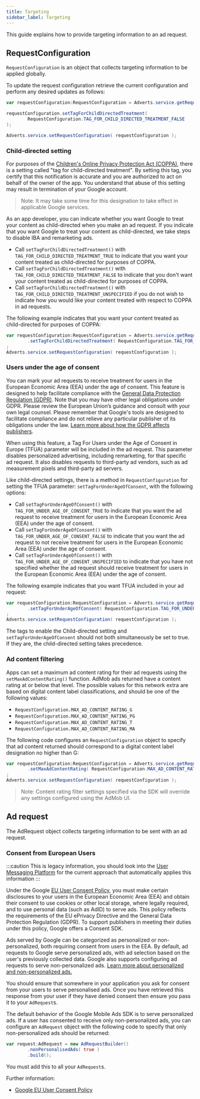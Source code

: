```yaml
---
title: Targeting
sidebar_label: Targeting
---
```


This guide explains how to provide targeting information to an ad request.



## RequestConfiguration

`RequestConfiguration` is an object that collects targeting information to be applied globally. 

To update the request configuration retrieve the current configuration and perform any desired updates as follows:


```actionscript
var requestConfiguration:RequestConfiguration = Adverts.service.getRequestConfiguration();

requestConfiguration.setTagForChildDirectedTreatment( 
        RequestConfiguration.TAG_FOR_CHILD_DIRECTED_TREATMENT_FALSE
);

Adverts.service.setRequestConfiguration( requestConfiguration );
```



### Child-directed setting

For purposes of the [Children's Online Privacy Protection Act (COPPA)](http://business.ftc.gov/privacy-and-security/children%27s-privacy), there is a setting called "tag for child-directed treatment". By setting this tag, you certify that this notification is accurate and you are authorized to act on behalf of the owner of the app. You understand that abuse of this setting may result in termination of your Google account.

> Note: It may take some time for this designation to take effect in applicable Google services.

As an app developer, you can indicate whether you want Google to treat your content as child-directed when you make an ad request. If you indicate that you want Google to treat your content as child-directed, we take steps to disable IBA and remarketing ads. 

- Call `setTagForChildDirectedTreatment()` with `TAG_FOR_CHILD_DIRECTED_TREATMENT_TRUE` to indicate that you want your content treated as child-directed for purposes of COPPA.
- Call `setTagForChildDirectedTreatment()` with `TAG_FOR_CHILD_DIRECTED_TREATMENT_FALSE` to indicate that you don't want your content treated as child-directed for purposes of COPPA.
- Call `setTagForChildDirectedTreatment()` with `TAG_FOR_CHILD_DIRECTED_TREATMENT_UNSPECIFIED` if you do not wish to indicate how you would like your content treated with respect to COPPA in ad requests.

The following example indicates that you want your content treated as child-directed for purposes of COPPA:

```actionscript
var requestConfiguration:RequestConfiguration = Adverts.service.getRequestConfiguration()
        .setTagForChildDirectedTreatment( RequestConfiguration.TAG_FOR_CHILD_DIRECTED_TREATMENT_TRUE )
;
Adverts.service.setRequestConfiguration( requestConfiguration );
```


### Users under the age of consent

You can mark your ad requests to receive treatment for users in the European Economic Area (EEA) under the age of consent. This feature is designed to help facilitate compliance with the [General Data Protection Regulation (GDPR)](https://eur-lex.europa.eu/legal-content/EN/TXT/?uri=CELEX:32016R0679). Note that you may have other legal obligations under GDPR. Please review the European Union’s guidance and consult with your own legal counsel. Please remember that Google's tools are designed to facilitate compliance and do not relieve any particular publisher of its obligations under the law. [Learn more about how the GDPR affects publishers](https://support.google.com/admob/answer/7666366).

When using this feature, a Tag For Users under the Age of Consent in Europe (TFUA) parameter will be included in the ad request. This parameter disables personalized advertising, including remarketing, for that specific ad request. It also disables requests to third-party ad vendors, such as ad measurement pixels and third-party ad servers.

Like child-directed settings, there is a method in `RequestConfiguration` for setting the TFUA parameter: `setTagForUnderAgeOfConsent`, with the following options:

- Call `setTagForUnderAgeOfConsent()` with `TAG_FOR_UNDER_AGE_OF_CONSENT_TRUE` to indicate that you want the ad request to receive treatment for users in the European Economic Area (EEA) under the age of consent.
- Call `setTagForUnderAgeOfConsent()` with `TAG_FOR_UNDER_AGE_OF_CONSENT_FALSE` to indicate that you want the ad request to not receive treatment for users in the European Economic Area (EEA) under the age of consent.
- Call `setTagForUnderAgeOfConsent()` with `TAG_FOR_UNDER_AGE_OF_CONSENT_UNSPECIFIED` to indicate that you have not specified whether the ad request should receive treatment for users in the European Economic Area (EEA) under the age of consent.

The following example indicates that you want TFUA included in your ad request:

```actionscript
var requestConfiguration:RequestConfiguration = Adverts.service.getRequestConfiguration()
        .setTagForUnderAgeOfConsent( RequestConfiguration.TAG_FOR_UNDER_AGE_OF_CONSENT_TRUE )
;
Adverts.service.setRequestConfiguration( requestConfiguration );
```

The tags to enable the Child-directed setting and `setTagForUnderAgeOfConsent` should not both simultaneously be set to true. If they are, the child-directed setting takes precedence.




### Ad content filtering

Apps can set a maximum ad content rating for their ad requests using the `setMaxAdContentRating()` function. AdMob ads returned have a content rating at or below that level. The possible values for this network extra are based on digital content label classifications, and should be one of the following values:

- `RequestConfiguration.MAX_AD_CONTENT_RATING_G`
- `RequestConfiguration.MAX_AD_CONTENT_RATING_PG`
- `RequestConfiguration.MAX_AD_CONTENT_RATING_T`
- `RequestConfiguration.MAX_AD_CONTENT_RATING_MA`

The following code configures an `RequestConfiguration` object to specify that ad content returned should correspond to a digital content label designation no higher than G:

```actionscript
var requestConfiguration:RequestConfiguration = Adverts.service.getRequestConfiguration()
        .setMaxAdContentRating( RequestConfiguration.MAX_AD_CONTENT_RATING_G )
;
Adverts.service.setRequestConfiguration( requestConfiguration );
```

>
> Note: Content rating filter settings specified via the SDK will override any settings configured using the AdMob UI.
>


## Ad request

The AdRequest object collects targeting information to be sent with an ad request.


### Consent from European Users

:::caution
This is legacy information, you should look into the [User Messaging Platform](user-messaging-platform) for the current approach that automatically applies this information
:::

Under the Google [EU User Consent Policy](https://www.google.com/about/company/user-consent-policy.html), you must make certain disclosures to your users in the European Economic Area (EEA) and obtain their consent to use cookies or other local storage, where legally required, and to use personal data (such as AdID) to serve ads. This policy reflects the requirements of the EU ePrivacy Directive and the General Data Protection Regulation (GDPR). To support publishers in meeting their duties under this policy, Google offers a Consent SDK.

Ads served by Google can be categorized as personalized or non-personalized, both requiring consent from users in the EEA. By default, ad requests to Google serve personalized ads, with ad selection based on the user's previously collected data. Google also supports configuring ad requests to serve non-personalized ads. [Learn more about personalized and non-personalized ads.](https://support.google.com/admob/answer/7676680)


You should ensure that somewhere in your application you ask for consent from your users to serve personalised ads. Once you have retrieved this response from your user if they have denied consent then ensure you pass it to your `AdRequest`s.

The default behavior of the Google Mobile Ads SDK is to serve personalized ads. If a user has consented to receive only non-personalized ads, you can configure an `AdRequest` object with the following code to specify that only non-personalized ads should be returned:

```actionscript
var request:AdRequest = new AdRequestBuilder()
        .nonPersonalisedAds( true )
        .build();
```

You must add this to all your `AdRequest`s.


Further information:
  - [Google EU User Consent Policy](https://www.google.com/about/company/user-consent-policy.html)





